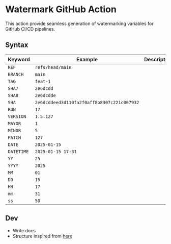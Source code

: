 # Watermark GitHub Action

This action provide seamless generation of watermarking variables for GitHub CI/CD pipelines.

## Syntax

| Keyword    | Example                                    | Description |
|------------|--------------------------------------------|-------------|
| `REF`      | `refs/head/main`                           |             |
| `BRANCH`   | `main`                                     |             |
| `TAG`      | `feat-1`                                   |             |
| `SHA7`     | `2e6dcdd`                                  |             |
| `SHA8`     | `2e6dcdde`                                 |             |
| `SHA`      | `2e6dcddeed3d110fa2f0aff8b8307c221c007932` |             |
| `RUN`      | `17`                                       |             |
| `VERSION`  | `1.5.127`                                  |             |
| `MAYOR`    | `1`                                        |             |
| `MINOR`    | `5`                                        |             |
| `PATCH`    | `127`                                      |             |
| `DATE`     | `2025-01-15`                               |             |
| `DATETIME` | `2025-01-15 17:31`                         |             |
| `YY`       | `25`                                       |             |
| `YYYY`     | `2025`                                     |             |
| `MM`       | `01`                                       |             |
| `DD`       | `15`                                       |             |
| `HH`       | `17`                                       |             |
| `mm`       | `31`                                       |             |
| `ss`       | `50`                                       |             |

## Dev

- Write docs
- Structure inspired from [here](https://github.com/jaywcjlove/github-action-read-file)
